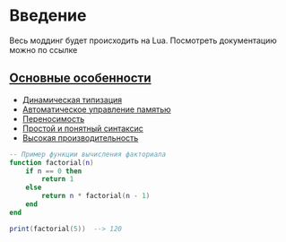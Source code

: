 # Введение

Весь моддинг будет происходить на Lua. Посмотреть документацию можно по ссылке <a href="https://www.lua.org/docs.html">

## Основные особенности
- Динамическая типизация
- Автоматическое управление памятью
- Переносимость
- Простой и понятный синтаксис
- Высокая производительность

```lua
-- Пример функции вычисления факториала
function factorial(n)
    if n == 0 then
        return 1
    else
        return n * factorial(n - 1)
    end
end

print(factorial(5))  --> 120
 ```

